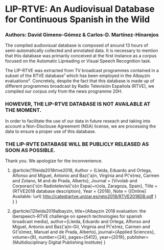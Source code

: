 # LIP-RTVE: An Audiovisual Database for Continuous Spanish in the Wild
### Authors: David Gimeno-Gómez & Carlos-D. Martínez-Hinarejos

The compiled audiovisual database is composed of around 13 hours of 
semi-automatically collected and annotated data. It is necessary to
mention that this database was primarily conceived at the first
instance as a corpus focused on the Automatic Lipreading or Visual
Speech Recognition task.

The LIP-RTVE was extracted from TV broadcast programmes contained
in a subset of the RTVE database¹ which has been employed in the
Albayzín evaluations². Concretely, despite the fact that this
database is made up of different programmes broadcast by Radio
Televisión Española (RTVE), we compiled our corpus only from the
news programme 20H.

### HOWEVER, THE LIP-RTVE DATABASE IS NOT AVAILABLE AT THE MOMENT.
In order to facilitate the use of our data in future reseach and
taking into account a Non-Disclouse Agreement (NSA) license, we are
processing the data to ensure a proper use of this database.
### THE LIP-RVTE DATABASE WILL BE PUBLICLY RELEASED AS SOON AS POSSIBLE.

Thank you. We apologize for the inconvenience.

1. @article{11lleida2018rtve2018,
     Author = {Lleida, Eduardo and Ortega, Alfonso and Miguel, Antonio and Baz{\'a}n, Virginia and P{\'e}rez, Carmen and Zotano, M and de Prada, Alberto},
     Journal = {Vivolab and Corporaci{\'o}n Radiotelevisi{\'o}n Espa{\~n}ola, Zaragoza, Spain},
     Title = {RTVE2018 database description},
     Year = {2018},
     Note = {[Online] Available: \url{ http://catedrartve.unizar.es/reto2018/RTVE2018DB.pdf }
   }
}

2. @article{12lleida2019albayzin,
     title={Albayzin 2018 evaluation: the iberspeech-RTVE challenge on speech technologies for spanish broadcast media},
     author={Lleida, Eduardo and Ortega, Alfonso and Miguel, Antonio and Baz{\'a}n-Gil, Virginia and P{\'e}rez, Carmen and G{\'o}mez, Manuel and de Prada, Alberto},
     journal={Applied Sciences},
     volume={9},
     number={24},
     pages={5412},
     year={2019},
     publisher={Multidisciplinary Digital Publishing Institute}
   }
